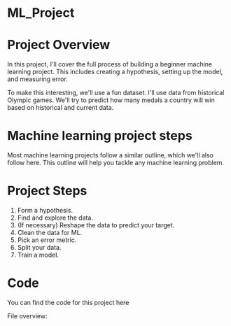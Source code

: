 # ML_Project
# Project Overview

In this project, I'll cover the full process of building a beginner machine learning project. This includes creating a hypothesis, setting up the model, and measuring error.

To make this interesting, we'll use a fun dataset. I'll use data from historical Olympic games. We'll try to predict how many medals a country will win based on historical and current data.

# Machine learning project steps

Most machine learning projects follow a similar outline, which we'll also follow here. This outline will help you tackle any machine learning problem.

# Project Steps

1. Form a hypothesis.
2. Find and explore the data.
3. (If necessary) Reshape the data to predict your target.
4. Clean the data for ML.
5. Pick an error metric.
6. Split your data.
7. Train a model.

# Code

You can find the code for this project here

File overview:



